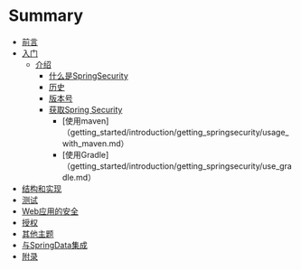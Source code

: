 # Summary

* [前言](preface/README.md)
* [入门](getting_started/README.md)
    * [介绍](getting_started/introduction/README.md)
        * [什么是SpringSecurity](getting_started/introduction/what_is_springsecurity.md)
        * [历史](getting_started/introduction/history.md)
        * [版本号](getting_started/introduction/release_numbering.md)
        * [获取Spring Security](getting_started/introduction/getting_springsecurity/README.md)
            * [使用maven]（getting_started/introduction/getting_springsecurity/usage_with_maven.md）
            * [使用Gradle]（getting_started/introduction/getting_springsecurity/use_gradle.md）
* [结构和实现](architecture_implementation/README.md)
* [测试](testing/README.md)
* [Web应用的安全](wep_application_security/README.md)
* [授权](authorization/README.md)
* [其他主题](additional_topics/README.md)
* [与SpringData集成](spring_data_integration/README.md)
* [附录](appendix/README.md)
